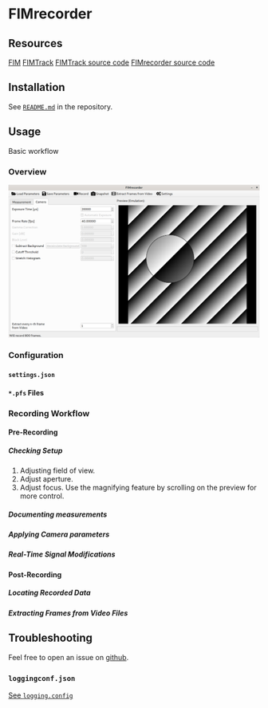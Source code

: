 # FIMrecorder
## Resources
[FIM](https://www.uni-muenster.de/PRIA/en/FIM/index.html)
[FIMTrack](https://www.uni-muenster.de/PRIA/en/FIM/download.shtml)
[FIMTrack source code](https://github.com/i-git/FIMTrack)
[FIMrecorder source code](https://github.com/fncnt/fimrecorder)
## Installation
See [`README.md`](https://github.com/fncnt/fimrecorder/blob/master/README.md) in the repository. 
## Usage
Basic workflow
### Overview
![overview_lens.png](res/overview_lens.png)

### Configuration
#### `settings.json`
#### `*.pfs` Files
### Recording Workflow
#### Pre-Recording
##### Checking Setup
1. Adjusting field of view.
2. Adjust aperture.
3. Adjust focus. Use the magnifying feature by scrolling on the preview for more control.
##### Documenting measurements
##### Applying Camera parameters
##### Real-Time Signal Modifications
#### Post-Recording
##### Locating Recorded Data
##### Extracting Frames from Video Files
## Troubleshooting
Feel free to open an issue on [github](https://github.com/fncnt/fimrecorder/issues/new).
### `loggingconf.json`
[See `logging.config`](https://docs.python.org/3.6/howto/logging-cookbook.html#an-example-dictionary-based-configuration)
